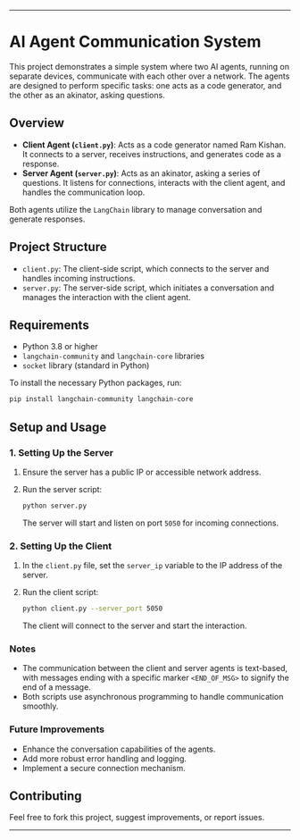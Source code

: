 
---

# AI Agent Communication System

This project demonstrates a simple system where two AI agents, running on separate devices, communicate with each other over a network. The agents are designed to perform specific tasks: one acts as a code generator, and the other as an akinator, asking questions.

## Overview

- **Client Agent (`client.py`)**: Acts as a code generator named Ram Kishan. It connects to a server, receives instructions, and generates code as a response.
- **Server Agent (`server.py`)**: Acts as an akinator, asking a series of questions. It listens for connections, interacts with the client agent, and handles the communication loop.

Both agents utilize the `LangChain` library to manage conversation and generate responses.

## Project Structure

- `client.py`: The client-side script, which connects to the server and handles incoming instructions.
- `server.py`: The server-side script, which initiates a conversation and manages the interaction with the client agent.

## Requirements

- Python 3.8 or higher
- `langchain-community` and `langchain-core` libraries
- `socket` library (standard in Python)

To install the necessary Python packages, run:

```bash
pip install langchain-community langchain-core
```

## Setup and Usage

### 1. Setting Up the Server

1. Ensure the server has a public IP or accessible network address.
2. Run the server script:

    ```bash
    python server.py
    ```

    The server will start and listen on port `5050` for incoming connections.

### 2. Setting Up the Client

1. In the `client.py` file, set the `server_ip` variable to the IP address of the server.
2. Run the client script:

    ```bash
    python client.py --server_port 5050
    ```

    The client will connect to the server and start the interaction.

### Notes

- The communication between the client and server agents is text-based, with messages ending with a specific marker `<END_OF_MSG>` to signify the end of a message.
- Both scripts use asynchronous programming to handle communication smoothly.

### Future Improvements

- Enhance the conversation capabilities of the agents.
- Add more robust error handling and logging.
- Implement a secure connection mechanism.

## Contributing

Feel free to fork this project, suggest improvements, or report issues.



---
